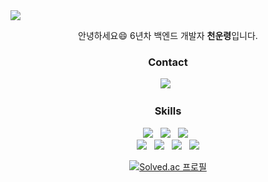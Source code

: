 <img src="https://capsule-render.vercel.app/api?type=slice&color=0:69EACB,50:EACCF8,100:6654F1&height=100&fontAlignY=40&section=header&text=&fontSize=80&fontColor=FFFFFF" />

<p align="center">
  안녕하세요😄 6년차 백엔드 개발자 <b>천운령</b>입니다. <br/>
</p>

<h3 align="center"><b>Contact</b></h3>
<p align="center">
  <a href="mailto:leyng7@gmail.com"><img src="https://img.shields.io/badge/Gmail-EA4335?style=flat-square&logo=Gmail&logoColor=white"/></a> &nbsp
  <!--
  <a href="https://publish.obsidian.md/leyng7"><img src="https://img.shields.io/badge/Obsidian-7C3AED?style=flat-square&logo=Obsidian&logoColor=white"/></a> &nbsp
  <a href="https://unryeong.tistory.com"><img src="https://img.shields.io/badge/Tistory-FF7900?style=flat-square&logo=Tistory&logoColor=white"/></a> &nbsp
  -->
</p>

<h3 align="center"><b>Skills</b></h3>
<p align="center">
   <img src="https://img.shields.io/badge/JAVA-007396?style=flat-square&logo=java&logoColor=white"> &nbsp 
  <img src="https://img.shields.io/badge/SpringBoot-6DB33F?style=flat-square&logo=SpringBoot&logoColor=white"> &nbsp 
  <img src="https://img.shields.io/badge/AWS-232F3E?style=flat-square&logo=Amazon AWS&logoColor=white"> &nbsp 
  <br/>
  <img src="https://img.shields.io/badge/Vue.js-4FC08D?style=flat-square&logo=Vue.js&logoColor=white"> &nbsp
  <img src="https://img.shields.io/badge/jQuery-0769AD?style=flat-square&logo=jQuery&logoColor=white"> &nbsp
  <img src="https://img.shields.io/badge/MySQL-0769AD?style=flat-square&logo=MySQL&logoColor=white"> &nbsp
  <img src="https://img.shields.io/badge/Oracle-F80000?style=flat-square&logo=Oracle&logoColor=white">
</p>

<p align="center">
  <a href="https://solved.ac/leyng7" target="_blank">
    <img src="http://mazassumnida.wtf/api/v2/generate_badge?boj=leyng7" alt="Solved.ac 프로필" />
  </a>
</p>

<!--
<div>
  <img style="height: 140px;" src="https://github-readme-stats.vercel.app/api?username=leyng7&theme=dark&hide=contribs,prs&show_icons=true&locale=kr" />
  <img style="height: 140px;" src="https://github-readme-stats.vercel.app/api/top-langs/?username=leyng7&layout=compact&theme=dark&locale=kr" />
</div>
-->

<!--
**leyng7/leyng7** is a ✨ _special_ ✨ repository because its `README.md` (this file) appears on your GitHub profile.

https://80000coding.oopy.io/865f4b2a-5198-49e8-a173-0f893a4fed45

Here are some ideas to get you started:

- 🔭 I’m currently working on ...
- 🌱 I’m currently learning ...
- 👯 I’m looking to collaborate on ...
- 🤔 I’m looking for help with ...
- 💬 Ask me about ...
- 📫 How to reach me: ...
- 😄 Pronouns: ...
- ⚡ Fun fact: ...
-->

